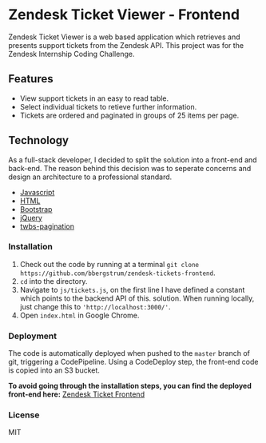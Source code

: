 # Zendesk Ticket Viewer - Frontend
Zendesk Ticket Viewer is a web based application which retrieves and presents support tickets from the Zendesk API. This project was for the Zendesk Internship Coding Challenge.

## Features
  - View support tickets in an easy to read table.
  - Select individual tickets to retieve further information.
  - Tickets are ordered and paginated in groups of 25 items per page.

## Technology

As a full-stack developer, I decided to split the solution into a front-end and back-end. The reason behind this decision was to seperate concerns and design an architecture to a professional standard.

* [Javascript](https://developer.mozilla.org/en-US/docs/Web/JavaScript)
* [HTML](https://developer.mozilla.org/en-US/docs/Web/HTML)
* [Bootstrap](https://getbootstrap.com/)
* [jQuery](https://jquery.com/)
* [twbs-pagination](https://github.com/josecebe/twbs-pagination)

### Installation

1. Check out the code by running at a terminal `git clone https://github.com/bbergstrum/zendesk-tickets-frontend`.
2. `cd` into the directory.
2. Navigate to `js/tickets.js`, on the first line I have defined a constant which points to the backend API of this. solution. When running locally, just change this to `'http://localhost:3000/'`.
3. Open `index.html` in Google Chrome.

### Deployment
The code is automatically deployed when pushed to the `master` branch of git, triggering a CodePipeline. Using a CodeDeploy step, the front-end code is copied into an S3 bucket.

**To avoid going through the installation steps, you can find the deployed front-end here:** [Zendesk Ticket Frontend](http://zendesk-ticket-frontend.s3-ap-southeast-2.amazonaws.com/index.html)


### License
MIT
